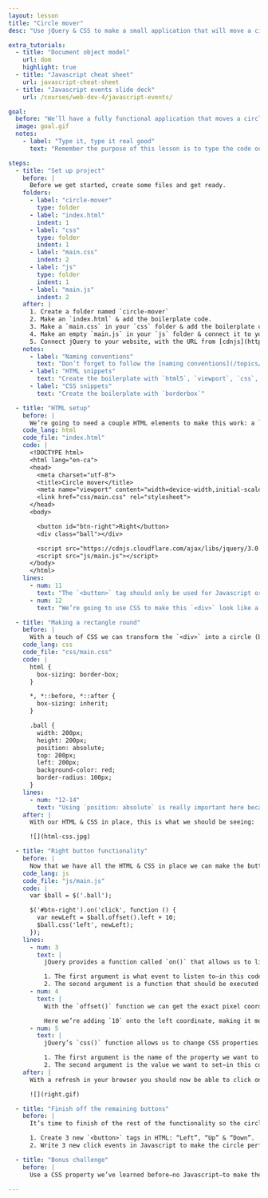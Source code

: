 ```yaml
---
layout: lesson
title: "Circle mover"
desc: "Use jQuery & CSS to make a small application that will move a circle around the screen with up, down, left & right buttons."

extra_tutorials:
  - title: "Document object model"
    url: dom
    highlight: true
  - title: "Javascript cheat sheet"
    url: javascript-cheat-sheet
  - title: "Javascript events slide deck"
    url: /courses/web-dev-4/javascript-events/

goal:
  before: "We’ll have a fully functional application that moves a circle around the screen."
  image: goal.gif
  notes:
    - label: "Type it, type it real good"
      text: "Remember the purpose of this lesson is to type the code out yourself—build up that muscle memory in your fingers!"

steps:
  - title: "Set up project"
    before: |
      Before we get started, create some files and get ready.
    folders:
      - label: "circle-mover"
        type: folder
      - label: "index.html"
        indent: 1
      - label: "css"
        type: folder
        indent: 1
      - label: "main.css"
        indent: 2
      - label: "js"
        type: folder
        indent: 1
      - label: "main.js"
        indent: 2
    after: |
      1. Create a folder named `circle-mover`
      2. Make an `index.html` & add the boilerplate code.
      3. Make a `main.css` in your `css` folder & add the boilerplate code.
      4. Make an empty `main.js` in your `js` folder & connect it to your HTML.
      5. Connect jQuery to your website, with the URL from [cdnjs](https://cdnjs.cloudflare.com/).
    notes:
      - label: "Naming conventions"
        text: "Don’t forget to follow the [naming conventions](/topics/naming-paths-cheat-sheet/#naming-conventions)."
      - label: "HTML snippets"
        text: "Create the boilerplate with `html5`, `viewport`, `css`, `jss`"
      - label: "CSS snippets"
        text: "Create the boilerplate with `borderbox`"

  - title: "HTML setup"
    before: |
      We’re going to need a couple HTML elements to make this work: a `<div>` and a `<button>`
    code_lang: html
    code_file: "index.html"
    code: |
      <!DOCTYPE html>
      <html lang="en-ca">
      <head>
        <meta charset="utf-8">
        <title>Circle mover</title>
        <meta name="viewport" content="width=device-width,initial-scale=1">
        <link href="css/main.css" rel="stylesheet">
      </head>
      <body>

        <button id="btn-right">Right</button>
        <div class="ball"></div>

        <script src="https://cdnjs.cloudflare.com/ajax/libs/jquery/3.0.0-beta1/jquery.min.js"></script>
        <script src="js/main.js"></script>
      </body>
      </html>
    lines:
      - num: 11
        text: "The `<button>` tag should only be used for Javascript or forms—it **does not** link to other pages."
      - num: 12
        text: "We’re going to use CSS to make this `<div>` look like a circle."

  - title: "Making a rectangle round"
    before: |
      With a touch of CSS we can transform the `<div>` into a circle (because that’s totally necessary).
    code_lang: css
    code_file: "css/main.css"
    code: |
      html {
        box-sizing: border-box;
      }

      *, *::before, *::after {
        box-sizing: inherit;
      }

      .ball {
        width: 200px;
        height: 200px;
        position: absolute;
        top: 200px;
        left: 200px;
        background-color: red;
        border-radius: 100px;
      }
    lines:
      - num: "12-14"
        text: "Using `position: absolute` is really important here because we want to be able to the move the circle around the screen with coordinates."
    after: |
      With our HTML & CSS in place, this is what we should be seeing:

      ![](html-css.jpg)

  - title: "Right button functionality"
    before: |
      Now that we have all the HTML & CSS in place we can make the button work by adding a little Javascript.
    code_lang: js
    code_file: "js/main.js"
    code: |
      var $ball = $('.ball');

      $('#btn-right').on('click', function () {
        var newLeft = $ball.offset().left + 10;
        $ball.css('left', newLeft);
      });
    lines:
      - num: 3
        text: |
          jQuery provides a function called `on()` that allows us to listen to events.

          1. The first argument is what event to listen to—in this code we’re listening to the `click` event.
          2. The second argument is a function that should be executed when that event triggers.
      - num: 4
        text: |
          With the `offset()` function we can get the exact pixel coordinates of an element on screen. It returns the `left` and `top` positions.

          Here we’re adding `10` onto the left coordinate, making it move rightwards.
      - num: 5
        text: |
          jQuery’s `css()` function allows us to change CSS properties and values directly, overwriting what’s inside our CSS file.

          1. The first argument is the name of the property we want to change—in this code, that’s `left`
          2. The second argument is the value we want to set—in this code we’re assigning a new left coordinate to the circle.
    after: |
      With a refresh in your browser you should now be able to click on the “Right” button to move the circle.

      ![](right.gif)

  - title: "Finish off the remaining buttons"
    before: |
      It’s time to finish of the rest of the functionality so the circle can move in all four directions.

      1. Create 3 new `<button>` tags in HTML: “Left”, “Up” & “Down”.
      2. Write 3 new click events in Javascript to make the circle perform those functions.

  - title: "Bonus challenge"
    before: |
      Use a CSS property we’ve learned before—no Javascript—to make the ball animate from position to position instead of just snapping.

---
```

